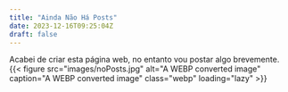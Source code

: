 ```yaml
---
title: "Ainda Não Há Posts"
date: 2023-12-16T09:25:04Z
draft: false
---
```


Acabei de criar esta página web, no entanto vou postar algo brevemente.
{{< figure src="images/noPosts.jpg" alt="A WEBP converted image" caption="A WEBP converted image" class="webp" loading="lazy" >}}